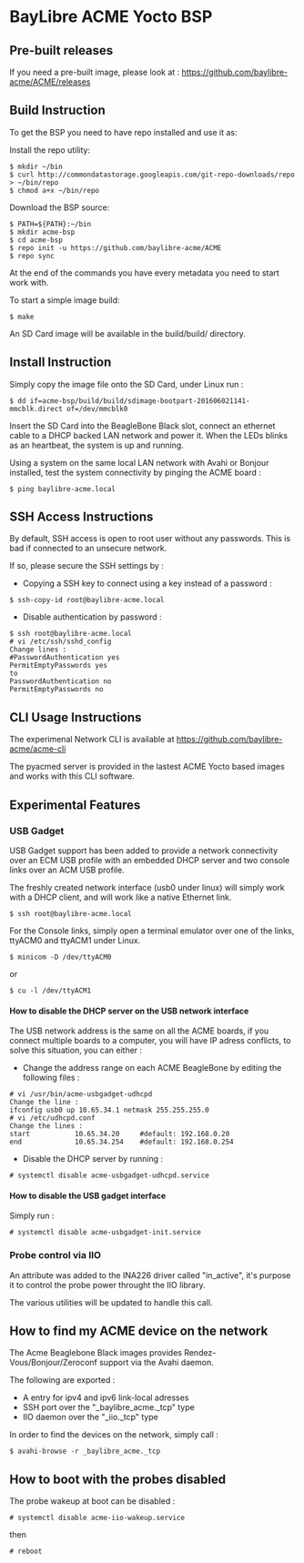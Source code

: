 # BayLibre ACME Yocto BSP

## Pre-built releases ##

If you need a pre-built image, please look at : https://github.com/baylibre-acme/ACME/releases

## Build Instruction ##

To get the BSP you need to have repo installed and use it as:

Install the repo utility:
```
$ mkdir ~/bin
$ curl http://commondatastorage.googleapis.com/git-repo-downloads/repo > ~/bin/repo
$ chmod a+x ~/bin/repo
```

Download the BSP source:
```
$ PATH=${PATH}:~/bin
$ mkdir acme-bsp
$ cd acme-bsp
$ repo init -u https://github.com/baylibre-acme/ACME
$ repo sync
```

At the end of the commands you have every metadata you need to start work with.

To start a simple image build:
```
$ make
```

An SD Card image will be available in the build/build/ directory.

## Install Instruction ##

Simply copy the image file onto the SD Card, under Linux run :
```
$ dd if=acme-bsp/build/build/sdimage-bootpart-201606021141-mmcblk.direct of=/dev/mmcblk0
```

Insert the SD Card into the BeagleBone Black slot, connect an ethernet cable to a DHCP backed LAN network and power it.
When the LEDs blinks as an heartbeat, the system is up and running.

Using a system on the same local LAN network with Avahi or Bonjour installed, test the system connectivity by pinging the ACME board :
```
$ ping baylibre-acme.local
```

## SSH Access Instructions ##

By default, SSH access is open to root user without any passwords.
This is bad if connected to an unsecure network.

If so, please secure the SSH settings by :
 - Copying a SSH key to connect using a key instead of a password :
```
$ ssh-copy-id root@baylibre-acme.local
```
 - Disable authentication by password :
```
$ ssh root@baylibre-acme.local
# vi /etc/ssh/sshd_config
Change lines :
#PasswordAuthentication yes
PermitEmptyPasswords yes
to
PasswordAuthentication no
PermitEmptyPasswords no 
```

## CLI Usage Instructions ##

The experimenal Network CLI is available at https://github.com/baylibre-acme/acme-cli

The pyacmed server is provided in the lastest ACME Yocto based images and works with this CLI software.

## Experimental Features ##

### USB Gadget ###

USB Gadget support has been added to provide a network connectivity over an ECM USB profile with an embedded DHCP server and two console links over an ACM USB profile.

The freshly created network interface (usb0 under linux) will simply work with a DHCP client, and will work like a native Ethernet link.

```
$ ssh root@baylibre-acme.local
```

For the Console links, simply open a terminal emulator over one of the links, ttyACM0 and ttyACM1 under Linux.

```
$ minicom -D /dev/ttyACM0
```
or
```
$ cu -l /dev/ttyACM1
```

#### How to disable the DHCP server on the USB network interface ####

The USB network address is the same on all the ACME boards, if you connect multiple boards to a computer, you will have IP adress conflicts, to solve this situation, you can either :
 - Change the address range on each ACME BeagleBone by editing the following files :
```
# vi /usr/bin/acme-usbgadget-udhcpd
Change the line :
ifconfig usb0 up 10.65.34.1 netmask 255.255.255.0
# vi /etc/udhcpd.conf
Change the lines :
start           10.65.34.20     #default: 192.168.0.20
end             10.65.34.254    #default: 192.168.0.254
```
 - Disable the DHCP server by running :
```
# systemctl disable acme-usbgadget-udhcpd.service
```

#### How to disable the USB gadget interface ####

Simply run :
```
# systemctl disable acme-usbgadget-init.service
```

### Probe control via IIO ###

An attribute was added to the INA226 driver called "in_active", it's purpose it to control the probe power throught the IIO library.

The various utilities will be updated to handle this call.

## How to find my ACME device on the network ##

The Acme Beaglebone Black images provides Rendez-Vous/Bonjour/Zeroconf support via the Avahi daemon.

The following are exported :
 - A entry for ipv4 and ipv6 link-local adresses
 - SSH port over the "_baylibre_acme._tcp" type
 - IIO daemon over the "_iio._tcp" type
 
In order to find the devices on the network, simply call :
```
$ avahi-browse -r _baylibre_acme._tcp
```

## How to boot with the probes disabled ##

The probe wakeup at boot can be disabled :
```
# systemctl disable acme-iio-wakeup.service
```
then
```
# reboot
```

